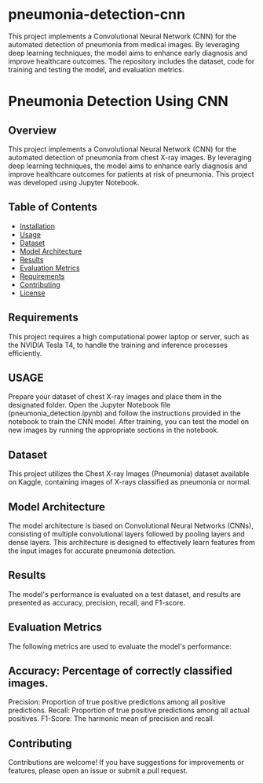# pneumonia-detection-cnn
This project implements a Convolutional Neural Network (CNN) for the automated detection of pneumonia from medical images. By leveraging deep learning techniques, the model aims to enhance early diagnosis and improve healthcare outcomes. The repository includes the dataset, code for training and testing the model, and evaluation metrics.


# Pneumonia Detection Using CNN

## Overview
This project implements a Convolutional Neural Network (CNN) for the automated detection of pneumonia from chest X-ray images. By leveraging deep learning techniques, the model aims to enhance early diagnosis and improve healthcare outcomes for patients at risk of pneumonia. This project was developed using Jupyter Notebook.

## Table of Contents
- [Installation](#installation)
- [Usage](#usage)
- [Dataset](#dataset)
- [Model Architecture](#model-architecture)
- [Results](#results)
- [Evaluation Metrics](#evaluation-metrics)
- [Requirements](#requirements)
- [Contributing](#contributing)
- [License](#license)

## Requirements
This project requires a high computational power laptop or server, such as the NVIDIA Tesla T4, to handle the training and inference processes efficiently.

## USAGE
Prepare your dataset of chest X-ray images and place them in the designated folder.
Open the Jupyter Notebook file (pneumonia_detection.ipynb) and follow the instructions provided in the notebook to train the CNN model.
After training, you can test the model on new images by running the appropriate sections in the notebook.

## Dataset
This project utilizes the Chest X-ray Images (Pneumonia) dataset available on Kaggle, containing images of X-rays classified as pneumonia or normal.

## Model Architecture
The model architecture is based on Convolutional Neural Networks (CNNs), consisting of multiple convolutional layers followed by pooling layers and dense layers. This architecture is designed to effectively learn features from the input images for accurate pneumonia detection.

## Results
The model's performance is evaluated on a test dataset, and results are presented as accuracy, precision, recall, and F1-score.

## Evaluation Metrics
The following metrics are used to evaluate the model's performance:

## Accuracy: Percentage of correctly classified images.
Precision: Proportion of true positive predictions among all positive predictions.
Recall: Proportion of true positive predictions among all actual positives.
F1-Score: The harmonic mean of precision and recall.

## Contributing
Contributions are welcome! If you have suggestions for improvements or features, please open an issue or submit a pull request.
